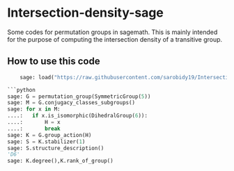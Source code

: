 # Intersection-density-sage


Some codes for permutation groups in sagemath. This is mainly intended for the purpose of computing the intersection density of a transitive group.

## How to use this code

```python 
	sage: load("https://raw.githubusercontent.com/sarobidy19/Intersection-density-sage/refs/heads/main/all-functions.sage") ```

```python 
sage: G = permutation_group(SymmetricGroup(5))
sage: M = G.conjugacy_classes_subgroups()
sage: for x in M:
....: 	if x.is_isomorphic(DihedralGroup(6)):
....:		H = x	
....: 		break
sage: K = G.group_action(H)
sage: S = K.stabilizer(1)
sage: S.structure_description()
'D6'
sage: K.degree(),K.rank_of_group()
```
